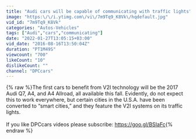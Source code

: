 ```yaml
---
title: "Audi cars will be capable of communicating with traffic lights"
image: "https:\/\/i.ytimg.com\/vi\/7m9Tq9_K8Vk\/hqdefault.jpg"
vid_id: "7m9Tq9_K8Vk"
categories: "Autos-Vehicles"
tags: ["Audi","cars","communicating"]
date: "2022-01-27T13:05:15+03:00"
vid_date: "2016-08-16T13:50:04Z"
duration: "PT1M49S"
viewcount: "700"
likeCount: "10"
dislikeCount: ""
channel: "DPCcars"
---
```

{% raw %}The first cars to benefit from V2I technology will be the 2017 Audi Q7, A4, and A4 Allroad, all available this fall. Evidently, do not expect this to work everywhere, but certain cities in the U.S.A. have been converted to “smart cities,” and they feature the V2I systems on its traffic lights.<br /><br />If you like DPCcars videos please subscribe: <a rel="nofollow" target="blank" href="https://goo.gl/BSIaFc">https://goo.gl/BSIaFc</a>{% endraw %}
